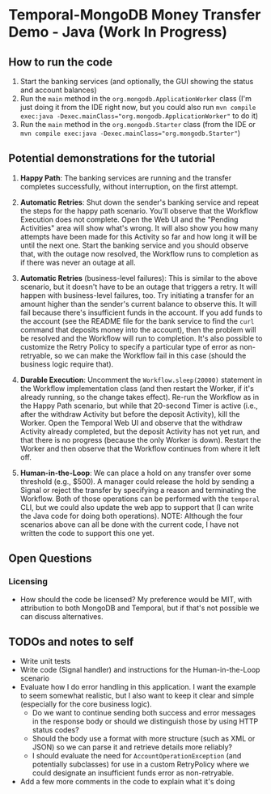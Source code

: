# Temporal-MongoDB Money Transfer Demo - Java (Work In Progress)

## How to run the code

1. Start the banking services (and optionally, the GUI showing the status 
   and account balances)
2. Run the `main` method in the `org.mongodb.ApplicationWorker` class (I'm 
   just doing it from the IDE right now, but you could also run 
   `mvn compile exec:java -Dexec.mainClass="org.mongodb.ApplicationWorker"`
   to do it)
3. Run the `main` method in the `org.mongodb.Starter` class (from the IDE
   or `mvn compile exec:java -Dexec.mainClass="org.mongodb.Starter"`)


## Potential demonstrations for the tutorial

1. **Happy Path**: 
   The banking services are running and the transfer completes successfully, 
   without interruption, on the first attempt. 

2. **Automatic Retries**: 
   Shut down the sender's banking service and repeat the steps for the happy 
   path scenario. You'll observe that the Workflow Execution does not complete. 
   Open the Web UI and the "Pending Activities" area will show what's wrong. 
   It will also show you how many attempts have been made for this Activity 
   so far and how long it will be until the next one. Start the banking service 
   and you should observe that, with the outage now resolved, the Workflow runs 
   to completion as if there was never an outage at all.

3. **Automatic Retries** (business-level failures):
   This is similar to the above scenario, but it doesn't have to be an outage 
   that triggers a retry. It will happen with business-level failures, too. 
   Try initiating a transfer for an amount higher than the sender's current 
   balance to observe this. It will fail because there's insufficient funds 
   in the account. If you add funds to the account (see the README file for 
   the bank service to find the `curl` command that deposits money into the 
   account), then the problem will be resolved and the Workflow will run to 
   completion. It's also possible to customize the Retry Policy to specify a 
   particular type of error as non-retryable, so we can make the Workflow fail 
   in this case (should the business logic require that).

4. **Durable Execution**: 
   Uncomment the `Workflow.sleep(20000)` statement in the Workflow implementation 
   class (and then restart the Worker, if it's already running, so the change 
   takes effect). Re-run the Workflow as in the Happy Path scenario, but while 
   that 20-second Timer is active (i.e., after the withdraw Activity but before 
   the deposit Activity), kill the Worker. Open the Temporal Web UI and observe 
   that the withdraw Activity already completed, but the deposit Activity has 
   not yet run, and that there is no progress (because the only Worker is down).
   Restart the Worker and then observe that the Workflow continues from where 
   it left off.

5. **Human-in-the-Loop**:
   We can place a hold on any transfer over some threshold (e.g., $500). A 
   manager could release the hold by sending a Signal or reject the transfer 
   by specifying a reason and terminating the Workflow. Both of those operations 
   can be performed with the `temporal` CLI, but we could also update the web
   app to support that (I can write the Java code for doing both operations). 
   NOTE: Although the four scenarios above can all be done with the current 
   code, I have not written the code to support this one yet.

## Open Questions

### Licensing
* How should the code be licensed? My preference would be MIT, with attribution 
  to both MongoDB and Temporal, but if that's not possible we can discuss 
  alternatives.

## TODOs and notes to self
* Write unit tests
* Write code (Signal handler) and instructions for the Human-in-the-Loop scenario
* Evaluate how I do error handling in this application. I want the example to seem
  somewhat realistic, but I also want to keep it clear and simple (especially for
  the core business logic).
   * Do we want to continue sending both success and error messages in the 
     response body or should we distinguish those by using HTTP status codes? 
   * Should the body use a format with more structure (such as XML or JSON) 
     so we can parse it and retrieve details more reliably? 
   * I should evaluate the need for `AccountOperationException` (and potentially 
     subclasses) for use in a custom RetryPolicy where we could designate an 
	 insufficient funds error as non-retryable.
* Add a few more comments in the code to explain what it's doing
  
